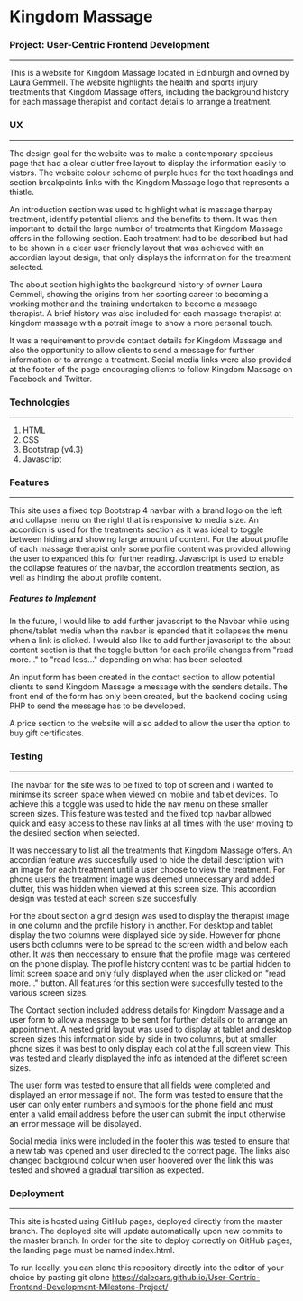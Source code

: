 # Kingdom Massage 
### Project: User-Centric Frontend Development
___
This is a website for Kingdom Massage located in Edinburgh and owned by Laura Gemmell. The website highlights the health and sports injury treatments that Kingdom Massage offers, including the background history for each massage therapist and contact details to arrange a treatment. 

### UX
___
The design goal for the website was to make a contemporary spacious page that had a clear clutter free layout to display the information easily to vistors. The website colour scheme of purple hues for the text headings and section breakpoints links with the Kingdom Massage logo that represents a thistle.

An introduction section was used to highlight what is massage therpay treatment, identify potential clients and the benefits to them.  It was then important to detail the large number of treatments that Kingdom Massage offers in the following section. Each treatment had to be described but had to be shown in a clear user friendly layout that was achieved with an accordian layout design, that only displays the information for the treatment selected.

The about section highlights the background history of owner Laura Gemmell, showing the origins from her sporting career to becoming a working mother and the training undertaken to become a massage therapist. A brief history was also included for each massage therapist at kingdom massage with a potrait image to show a more personal touch.

It was a requirement to provide contact details for Kingdom Massage and also the opportunity to allow clients to send a message for further information or to arrange a treatment. Social media links were also provided at the footer of the page encouraging clients to follow Kingdom Massage on Facebook and Twitter.

### Technologies
___
1. HTML
2. CSS
3. Bootstrap (v4.3)
4. Javascript

### Features
___
This site uses a fixed top Bootstrap 4 navbar with a brand logo on the left and collapse menu on the right that is responsive to media size. An accordion is used for the treatments section as it was ideal to toggle between hiding and showing large amount of content. For the about profile of each massage therapist only some porfile content was provided allowing the user to expanded this for further reading. Javascript is used to enable the collapse features of the navbar, the accordion treatments section, as well as hinding the about profile content.

##### Features to Implement
In the future, I would like to add further javascript to the Navbar while using phone/tablet media when the navbar is epanded that it collapses the menu when a link is clicked. I would also like to add further javascript to the about content section is that the toggle button for each profile changes from "read more..." to "read less..." depending on what has been selected.

An input form has been created in the contact section to allow potential clients to send Kingdom Massage a message with the senders details. The front end of the form has only been created, but the backend coding using PHP to send the message has to be developed.  

A price section to the website will also added to allow the user the option to buy gift certificates.

### Testing
___
The navbar for the site was to be fixed to top of screen and i wanted to minimse its screen space when viewed on mobile and tablet devices. To achieve this a toggle was used to hide the nav menu on these smaller screen sizes. This feature was tested and the fixed top navbar allowed quick and easy access to these nav links at all times with the user moving to the desired section when selected.

It was neccessary to list all the treatments that Kingdom Massage offers. An accordian feature was succesfully used to hide the detail description with an image for each treatment until a user choose to view the treatment. For phone users the treatment image was deemed 
unnecessary and added clutter, this was hidden when viewed at this screen size. This accordion design was tested at each screen size succesfully.

For the about section a grid design was used to display the therapist image in one column and the profile history in another. For desktop and tablet display the two columns were displayed side by side. However for phone users both columns were to be spread to the screen width and below each other. It was then neccessary to ensure that the profile image was centered on the phone display. The profile history content was to be partial hidden to limit screen space and only fully displayed when the user clicked on "read more..." button. All features for this section were succesfully tested to the various screen sizes.

The Contact section included address details for Kingdom Massage and a user form to allow a message to be sent for further details or to arrange an appointment. A nested grid layout was used to display at tablet and desktop screen sizes this information side by side in two columns, but at smaller phone sizes it was best to only display each col at the full screen view. This was tested and clearly displayed the info as intended at the differet screen sizes.

The user form was tested to ensure that all fields were completed and displayed an error message if not. The form was tested to ensure that the user can only enter numbers and symbols for the phone field and must enter a valid email address before the user can submit the input otherwise an error message will be displayed. 

Social media links were included in the footer this was tested to ensure that a new tab was opened and user directed to the correct page. The links also changed background colour when user hoovered over the link this was tested and showed a gradual transition as expected.

### Deployment
___
This site is hosted using GitHub pages, deployed directly from the master branch. The deployed site will update automatically upon new commits to the master branch. In order for the site to deploy correctly on GitHub pages, the landing page must be named index.html.

To run locally, you can clone this repository directly into the editor of your choice by pasting git clone https://dalecars.github.io/User-Centric-Frontend-Development-Milestone-Project/
